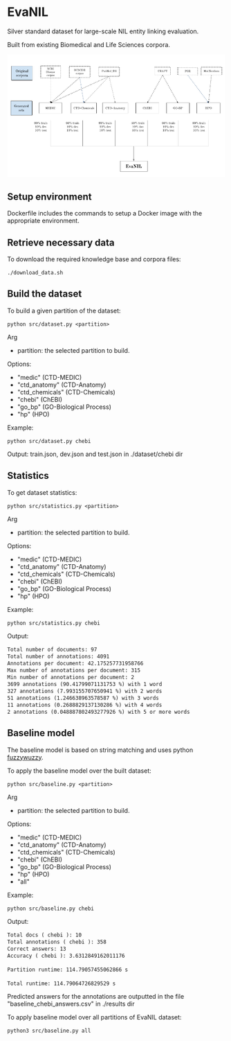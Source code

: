 # EvaNIL
Silver standard dataset for large-scale NIL entity linking evaluation.

Built from existing Biomedical and Life Sciences corpora.

![Dataset generation schema](https://github.com/pedroruas18/EvaNIL/blob/main/evaNIL.png)

## Setup environment

Dockerfile includes the commands to setup a Docker image with the appropriate environment.


## Retrieve necessary data
To download the required knowledge base and corpora files:

```
./download_data.sh
```


## Build the dataset

To build a given partition of the dataset:

```
python src/dataset.py <partition>
```

Arg
- partition: the selected partition to build.

Options:
- "medic" (CTD-MEDIC)
- "ctd_anatomy" (CTD-Anatomy)
- "ctd_chemicals" (CTD-Chemicals)
- "chebi" (ChEBI)
- "go_bp" (GO-Biological Process)
- "hp" (HPO)

Example:

```
python src/dataset.py chebi
```

Output: train.json, dev.json and test.json in ./dataset/chebi dir

## Statistics

To get dataset statistics:
```
python src/statistics.py <partition>
```

Arg
- partition: the selected partition to build.

Options:
- "medic" (CTD-MEDIC)
- "ctd_anatomy" (CTD-Anatomy)
- "ctd_chemicals" (CTD-Chemicals)
- "chebi" (ChEBI)
- "go_bp" (GO-Biological Process)
- "hp" (HPO)

Example:
```
python src/statistics.py chebi
```

Output:
```
Total number of documents: 97
Total number of annotations: 4091
Annotations per document: 42.175257731958766
Max number of annotations per document: 315
Min number of annotations per document: 2
3699 annotations (90.41799071131753 %) with 1 word
327 annotations (7.993155707650941 %) with 2 words
51 annotations (1.246638963578587 %) with 3 words
11 annotations (0.2688829137130286 %) with 4 words
2 annotations (0.048887802493277926 %) with 5 or more words
```


## Baseline model
The baseline model is based on string matching and uses python [fuzzywuzzy](https://pypi.org/project/fuzzywuzzy/).

To apply the baseline model over the built dataset:

```
python src/baseline.py <partition>
```
Arg
- partition: the selected partition to build.

Options:
- "medic" (CTD-MEDIC)
- "ctd_anatomy" (CTD-Anatomy)
- "ctd_chemicals" (CTD-Chemicals)
- "chebi" (ChEBI)
- "go_bp" (GO-Biological Process)
- "hp" (HPO)
- "all"

Example:
```
python src/baseline.py chebi
```
Output:
```
Total docs ( chebi ): 10
Total annotations ( chebi ): 358
Correct answers: 13
Accuracy ( chebi ): 3.6312849162011176

Partition runtime: 114.79057455062866 s

Total runtime: 114.79064726829529 s
```

Predicted answers for the annotations are outputted in the file "baseline_chebi_answers.csv" in ./results dir


To apply baseline model over all partitions of EvaNIL dataset:

```
python3 src/baseline.py all
```
